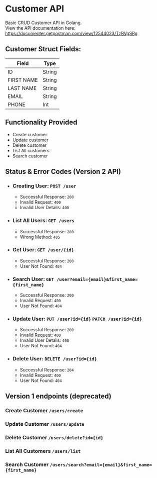 # Customer API
Basic CRUD Customer API in Golang.  
View the API documentation here: https://documenter.getpostman.com/view/12544023/TzRVgSRg

## Customer Struct Fields:  

| Field    | Type  |  
|----------|-------|  
|ID        | String|  
|FIRST NAME| String|  
|LAST NAME | String|  
|EMAIL     | String|  
|PHONE     |    Int|  

## Functionality Provided
- Create customer
- Update customer
- Delete customer
- List All customers
- Search customer

## Status & Error Codes (Version 2 API)

- ### Creating User: `POST /user`
    - Successful Response: `200`
    - Invalid Request: `400`
    - Invalid User Details: `400`

- ### List All Users: `GET /users`
    - Successful Response: `200`
    - Wrong Method: `405`

- ### Get User: `GET /user/{id}`
  - Successful Response: `200`
  - User Not Found: `404`

- ### Search User: `GET /user?email={email}&first_name={first_name}`
    - Successful Response: `200`
    - Invalid Request: `400`
    - User Not Found: `404`

- ### Update User: `PUT /user?id={id}`   `PATCH /user?id={id}`
    - Successful Response: `200`
    - Invalid Request: `400`
    - Invalid User Details: `400`
    - User Not Found: `404`

- ### Delete User: `DELETE /user?id={id}`
    - Successful Response: `204`
    - Invalid Request: `400`
    - User Not Found: `404`


## Version 1 endpoints (deprecated)
### Create Customer `/users/create`

### Update Customer  `/users/update`

### Delete Customer  `/users/delete?id={id}`

### List All Customers `/users/list`

### Search Customer `/users/search?email={email}&first_name={first_name}`